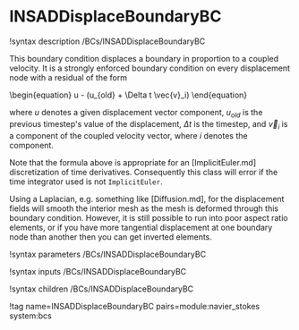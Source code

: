 # INSADDisplaceBoundaryBC

!syntax description /BCs/INSADDisplaceBoundaryBC

This boundary condition displaces a boundary in proportion to a coupled
velocity. It is a strongly enforced boundary condition on every displacement
node with a residual of the form

\begin{equation}
u - (u_{old} + \Delta t \vec{v}_i)
\end{equation}

where $u$ denotes a given displacement vector component, $u_{old}$ is the
previous timestep's value of the displacement, $\Delta t$ is the timestep, and
$\vec{v}_i$ is a component of the coupled velocity vector, where $i$ denotes the
component.

Note that the formula above is appropriate for an [ImplicitEuler.md]
discretization of time derivatives. Consequently this class will error if the
time integrator used is not `ImplicitEuler`.

Using a Laplacian, e.g. something like [Diffusion.md], for the displacement
fields will smooth the interior mesh as the mesh is deformed through this
boundary condition. However, it is still possible to run into poor aspect ratio
elements, or if you have more tangential displacement at one boundary node than
another then you can get inverted elements.

!syntax parameters /BCs/INSADDisplaceBoundaryBC

!syntax inputs /BCs/INSADDisplaceBoundaryBC

!syntax children /BCs/INSADDisplaceBoundaryBC

!tag name=INSADDisplaceBoundaryBC pairs=module:navier_stokes system:bcs
